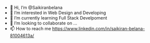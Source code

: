 - 👋 Hi, I’m @Saikiranbelana
- 👀 I’m interested in Web Design and Developing
- 🌱 I’m currently learning Full Stack Develpoment
- 💞️ I’m looking to collaborate on ...
- 📫 How to reach me https://www.linkedin.com/in/saikiran-belana-81004613a/

<!---
Saikiranbelana/Saikiranbelana is a ✨ special ✨ repository because its `README.md` (this file) appears on your GitHub profile.
You can click the Preview link to take a look at your changes.
--->
